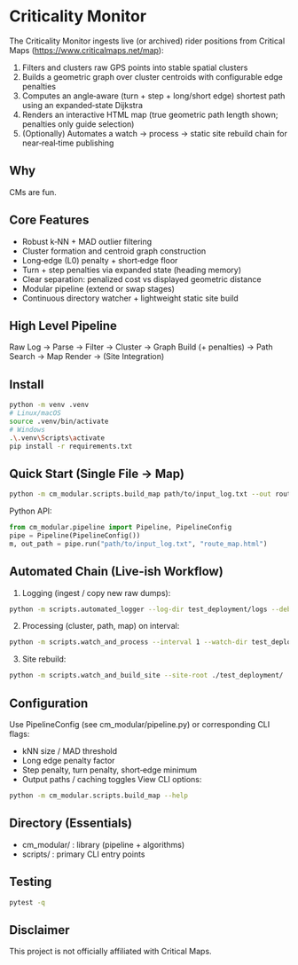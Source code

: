 # Criticality Monitor

The Criticality Monitor ingests live (or archived) rider positions from Critical Maps (https://www.criticalmaps.net/map):
1. Filters and clusters raw GPS points into stable spatial clusters
2. Builds a geometric graph over cluster centroids with configurable edge penalties
3. Computes an angle‑aware (turn + step + long/short edge) shortest path using an expanded‑state Dijkstra
4. Renders an interactive HTML map (true geometric path length shown; penalties only guide selection)
5. (Optionally) Automates a watch → process → static site rebuild chain for near‑real‑time publishing

## Why
CMs are fun.

## Core Features
- Robust k‑NN + MAD outlier filtering
- Cluster formation and centroid graph construction
- Long‑edge (L0) penalty + short‑edge floor
- Turn + step penalties via expanded state (heading memory)
- Clear separation: penalized cost vs displayed geometric distance
- Modular pipeline (extend or swap stages)
- Continuous directory watcher + lightweight static site build

## High Level Pipeline
Raw Log → Parse → Filter → Cluster → Graph Build (+ penalties) → Path Search → Map Render → (Site Integration)

## Install
```bash
python -m venv .venv
# Linux/macOS
source .venv/bin/activate
# Windows
.\.venv\Scripts\activate
pip install -r requirements.txt
```

## Quick Start (Single File → Map)
```bash
python -m cm_modular.scripts.build_map path/to/input_log.txt --out route_map.html
```
Python API:
```python
from cm_modular.pipeline import Pipeline, PipelineConfig
pipe = Pipeline(PipelineConfig())
m, out_path = pipe.run("path/to/input_log.txt", "route_map.html")
```

## Automated Chain (Live-ish Workflow)
1. Logging (ingest / copy new raw dumps):
```bash
python -m scripts.automated_logger --log-dir test_deployment/logs --debug-source ./cm_logs/20220624/
```
2. Processing (cluster, path, map) on interval:
```bash
python -m scripts.watch_and_process --interval 1 --watch-dir test_deployment/logs/ --output-dir test_deployment --city Hamburg
```
3. Site rebuild:
```bash
python -m scripts.watch_and_build_site --site-root ./test_deployment/
```

## Configuration
Use PipelineConfig (see cm_modular/pipeline.py) or corresponding CLI flags:
- kNN size / MAD threshold
- Long edge penalty factor
- Step penalty, turn penalty, short‑edge minimum
- Output paths / caching toggles
View CLI options:
```bash
python -m cm_modular.scripts.build_map --help
```

## Directory (Essentials)
- cm_modular/ : library (pipeline + algorithms)
- scripts/ : primary CLI entry points

## Testing
```bash
pytest -q
```

## Disclaimer
This project is not officially affiliated with Critical Maps.
